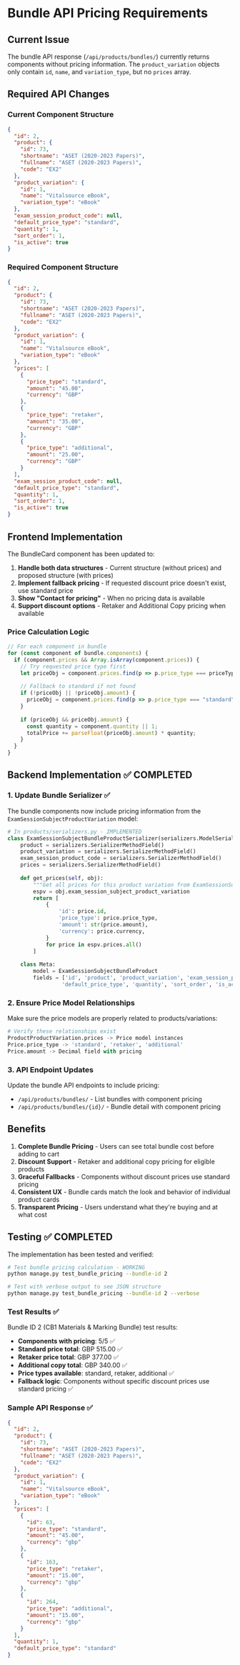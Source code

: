 # Bundle API Pricing Requirements

## Current Issue

The bundle API response (`/api/products/bundles/`) currently returns components without pricing information. The `product_variation` objects only contain `id`, `name`, and `variation_type`, but no `prices` array.

## Required API Changes

### Current Component Structure
```json
{
  "id": 2,
  "product": {
    "id": 73,
    "shortname": "ASET (2020-2023 Papers)",
    "fullname": "ASET (2020-2023 Papers)",
    "code": "EX2"
  },
  "product_variation": {
    "id": 1,
    "name": "Vitalsource eBook",
    "variation_type": "eBook"
  },
  "exam_session_product_code": null,
  "default_price_type": "standard",
  "quantity": 1,
  "sort_order": 1,
  "is_active": true
}
```

### Required Component Structure
```json
{
  "id": 2,
  "product": {
    "id": 73,
    "shortname": "ASET (2020-2023 Papers)",
    "fullname": "ASET (2020-2023 Papers)",
    "code": "EX2"
  },
  "product_variation": {
    "id": 1,
    "name": "Vitalsource eBook",
    "variation_type": "eBook"
  },
  "prices": [
    {
      "price_type": "standard",
      "amount": "45.00",
      "currency": "GBP"
    },
    {
      "price_type": "retaker",
      "amount": "35.00",
      "currency": "GBP"
    },
    {
      "price_type": "additional",
      "amount": "25.00",
      "currency": "GBP"
    }
  ],
  "exam_session_product_code": null,
  "default_price_type": "standard",
  "quantity": 1,
  "sort_order": 1,
  "is_active": true
}
```

## Frontend Implementation

The BundleCard component has been updated to:

1. **Handle both data structures** - Current structure (without prices) and proposed structure (with prices)
2. **Implement fallback pricing** - If requested discount price doesn't exist, use standard price
3. **Show "Contact for pricing"** - When no pricing data is available
4. **Support discount options** - Retaker and Additional Copy pricing when available

### Price Calculation Logic
```javascript
// For each component in bundle
for (const component of bundle.components) {
  if (component.prices && Array.isArray(component.prices)) {
    // Try requested price type first
    let priceObj = component.prices.find(p => p.price_type === priceType);
    
    // Fallback to standard if not found
    if (!priceObj || !priceObj.amount) {
      priceObj = component.prices.find(p => p.price_type === "standard");
    }
    
    if (priceObj && priceObj.amount) {
      const quantity = component.quantity || 1;
      totalPrice += parseFloat(priceObj.amount) * quantity;
    }
  }
}
```

## Backend Implementation ✅ COMPLETED

### 1. Update Bundle Serializer ✅
The bundle components now include pricing information from the `ExamSessionSubjectProductVariation` model:

```python
# In products/serializers.py - IMPLEMENTED
class ExamSessionSubjectBundleProductSerializer(serializers.ModelSerializer):
    product = serializers.SerializerMethodField()
    product_variation = serializers.SerializerMethodField()
    exam_session_product_code = serializers.SerializerMethodField()
    prices = serializers.SerializerMethodField()
    
    def get_prices(self, obj):
        """Get all prices for this product variation from ExamSessionSubjectProductVariation"""
        espv = obj.exam_session_subject_product_variation
        return [
            {
                'id': price.id,
                'price_type': price.price_type,
                'amount': str(price.amount),
                'currency': price.currency,
            }
            for price in espv.prices.all()
        ]
    
    class Meta:
        model = ExamSessionSubjectBundleProduct
        fields = ['id', 'product', 'product_variation', 'exam_session_product_code',
                 'default_price_type', 'quantity', 'sort_order', 'is_active', 'prices']
```

### 2. Ensure Price Model Relationships
Make sure the price models are properly related to products/variations:

```python
# Verify these relationships exist
ProductProductVariation.prices -> Price model instances
Price.price_type -> 'standard', 'retaker', 'additional'
Price.amount -> Decimal field with pricing
```

### 3. API Endpoint Updates
Update the bundle API endpoints to include pricing:
- `/api/products/bundles/` - List bundles with component pricing
- `/api/products/bundles/{id}/` - Bundle detail with component pricing

## Benefits

1. **Complete Bundle Pricing** - Users can see total bundle cost before adding to cart
2. **Discount Support** - Retaker and additional copy pricing for eligible products
3. **Graceful Fallbacks** - Components without discount prices use standard pricing
4. **Consistent UX** - Bundle cards match the look and behavior of individual product cards
5. **Transparent Pricing** - Users understand what they're buying and at what cost

## Testing ✅ COMPLETED

The implementation has been tested and verified:

```bash
# Test bundle pricing calculation - WORKING
python manage.py test_bundle_pricing --bundle-id 2

# Test with verbose output to see JSON structure
python manage.py test_bundle_pricing --bundle-id 2 --verbose
```

### Test Results ✅
Bundle ID 2 (CB1 Materials & Marking Bundle) test results:
- **Components with pricing**: 5/5 ✅
- **Standard price total**: GBP 515.00 ✅
- **Retaker price total**: GBP 377.00 ✅  
- **Additional copy total**: GBP 340.00 ✅
- **Price types available**: standard, retaker, additional ✅
- **Fallback logic**: Components without specific discount prices use standard pricing ✅

### Sample API Response ✅
```json
{
  "id": 2,
  "product": {
    "id": 73,
    "shortname": "ASET (2020-2023 Papers)",
    "fullname": "ASET (2020-2023 Papers)",
    "code": "EX2"
  },
  "product_variation": {
    "id": 1,
    "name": "Vitalsource eBook",
    "variation_type": "eBook"
  },
  "prices": [
    {
      "id": 63,
      "price_type": "standard",
      "amount": "45.00",
      "currency": "gbp"
    },
    {
      "id": 163,
      "price_type": "retaker", 
      "amount": "15.00",
      "currency": "gbp"
    },
    {
      "id": 264,
      "price_type": "additional",
      "amount": "15.00", 
      "currency": "gbp"
    }
  ],
  "quantity": 1,
  "default_price_type": "standard"
}
``` 